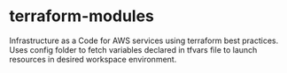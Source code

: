 # terraform-modules
Infrastructure as a Code for AWS services using terraform best practices.
Uses config folder to fetch variables declared in tfvars file to launch resources in desired workspace environment.
